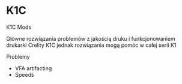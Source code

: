 # K1C
K1C Mods

Główne rozwiązania problemów z jakością druku i funkcjonowaniem drukarki Crelity K1C jednak rozwiązania mogą pomóc w całej serii K1

Problemy
- VFA artifacting
- Speeds
